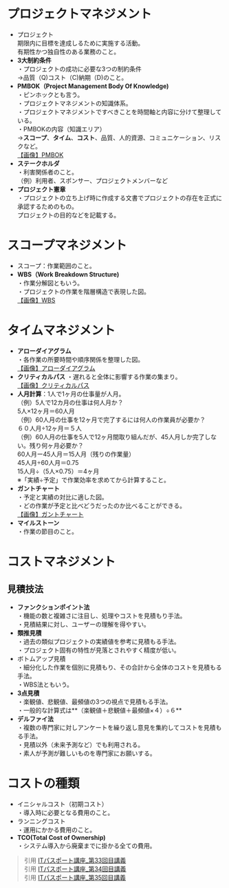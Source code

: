 # プロジェクトマネジメント  
* プロジェクト  
期限内に目標を達成しるために実施する活動。  
有期性かつ独自性のある業務のこと。
* **3大制約条件**  
・プロジェクトの成功に必要な3つの制約条件  
→品質（Q)コスト（C)納期（D)のこと。  
* **PMBOK（Project Management Body Of Knowledge)**  
・ピンホックとも言う。  
・プロジェクトマネジメントの知識体系。  
・プロジェクトマネジメントですべきことを時間軸と内容に分けて整理している。  
・PMBOKの内容（知識エリア）  
→**スコープ**、**タイム**、**コスト**、品質、人的資源、コミュニケーション、リスクなど。  
[【画像】PMBOK](https://gyazo.com/5fe7dab32495521017a293f8b957c021)  
* **ステークホルダ**  
・利害関係者のこと。  
（例）利用者、スポンサー、プロジェクトメンバーなど  
* **プロジェクト憲章**  
・プロジェクトの立ち上げ時に作成する文書でプロジェクトの存在を正式に承認するためのもの。  
プロジェクトの目的などを記載する。  

#  スコープマネジメント  
* スコープ：作業範囲のこと。    
* **WBS（Work Breakdown Structure)**    
・作業分解図ともいう。    
・プロジェクトの作業を階層構造で表現した図。    
[【画像】WBS](https://gyazo.com/bc467e54c313569e6a147eac9b29ffac)    

# タイムマネジメント  
* **アローダイアグラム**    
・各作業の所要時間や順序関係を整理した図。  
[【画像】アローダイアグラム](https://gyazo.com/2e90e0dd012d86cb0019bb9f82016d9f)    
* **クリティカルパス**
・遅れると全体に影響する作業の集まり。  
[【画像】クリティカルパス](https://gyazo.com/1de0ea14a5935390d9fc160e91f63f64) 
* **人月計算**：1人で1ヶ月の仕事量が人月。    
（例）5人で12カ月の仕事は何人月か？    
5人×12ヶ月＝60人月  
（例）60人月の仕事を12ヶ月で完了するには何人の作業員が必要か？    
６０人月÷12ヶ月＝５人  
（例）60人月の仕事を5人で12ヶ月間取り組んだが、45人月しか完了しない。残り何ヶ月必要か？    
60人月ー45人月＝15人月（残りの作業量）    
45人月÷60人月＝0.75  
15人月÷（5人×0.75）＝4ヶ月  
※「実績÷予定」で作業効率を求めてから計算すること。  
* **ガントチャート**  
・予定と実績の対比に適した図。  
・どの作業が予定と比べどうだったのか比べることができる。  
[【画像】ガントチャート](https://gyazo.com/969d23043ee7659a9b09bb6fe8395dbf)  
* **マイルストーン**  
・作業の節目のこと。  

# コストマネジメント  
## 見積技法  
* **ファンクションポイント法**  
・機能の数と複雑さに注目し、処理やコストを見積もり手法。  
・見積結果に対し、ユーザーの理解を得やすい。  
* **類推見積**  
・過去の類似プロジェクトの実績値を参考に見積もる手法。    
・プロジェクト固有の特性が見落とされやすく精度が低い。  
* ボトムアップ見積  
・細分化した作業を個別に見積もり、その合計から全体のコストを見積もる手法。  
・WBS法ともいう。  
* **3点見積**  
・楽観値、悲観値、最頻値の3つの視点で見積もる手法。  
・一般的な計算式は**（楽観値＋悲観値＋最頻値×４）÷６**  
* **デルファイ法**  
・複数の専門家に対しアンケートを繰り返し意見を集約してコストを見積もる手法。  
・見積以外（未来予測など）でも利用される。  
・素人が予測が難しいものを専門家にお願いする。  

# コストの種類  
* イニシャルコスト（初期コスト）  
・導入時に必要となる費用のこと。
* ランニングコスト  
・運用にかかる費用のこと。
* **TCO(Total Cost of Ownership)**  
・システム導入から廃棄までに掛かる全ての費用。


> 引用
[ITパスポート講座_第33回目講義](https://www.youtube.com/watch?v=cXJTnVkuPwY&list=PLC9xywNMIf9jgTizhye6GyPjZcuPZ9ou5&index=34)   
> 引用
[ITパスポート講座_第34回目講義](https://www.youtube.com/watch?v=kSHXDKGepWU&list=PLC9xywNMIf9jgTizhye6GyPjZcuPZ9ou5&index=35)   
> 引用
[ITパスポート講座_第35回目講義](https://www.youtube.com/watch?v=GCVyJLoZbc0&list=PLC9xywNMIf9jgTizhye6GyPjZcuPZ9ou5&index=36)     
